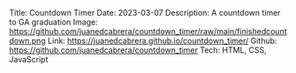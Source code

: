 Title: Countdown Timer
Date: 2023-03-07
Description: A countdown timer to GA graduation
Image: https://github.com/juanedcabrera/countdown_timer/raw/main/finishedcountdown.png
Link: https://juanedcabrera.github.io/countdown_timer/
Github: https://github.com/juanedcabrera/countdown_timer
Tech: HTML, CSS, JavaScript

